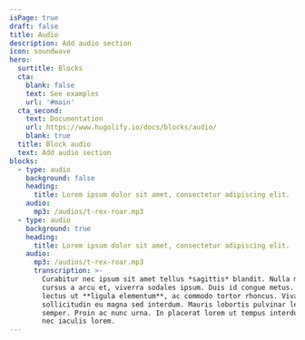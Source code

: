 ```yaml
---
isPage: true
draft: false
title: Audio
description: Add audio section
icon: soundwave
hero:
  surtitle: Blocks
  cta:
    blank: false
    text: See examples
    url: '#main'
  cta_second:
    text: Documentation
    url: https://www.hugolify.io/docs/blocks/audio/
    blank: true
  title: Block audio
  text: Add audio section
blocks:
  - type: audio
    background: false
    heading:
      title: Lorem ipsum dolor sit amet, consectetur adipiscing elit.
    audio:
      mp3: /audios/t-rex-roar.mp3
  - type: audio
    background: true
    heading:
      title: Lorem ipsum dolor sit amet, consectetur adipiscing elit.
    audio:
      mp3: /audios/t-rex-roar.mp3
      transcription: >-
        Curabitur nec ipsum sit amet tellus *sagittis* blandit. Nulla massa nibh,
        cursus a arcu et, viverra sodales ipsum. Duis id congue metus. In commodo
        lectus ut **ligula elementum**, ac commodo tortor rhoncus. Vivamus
        sollicitudin eu magna sed interdum. Mauris lobortis pulvinar lectus at
        semper. Proin ac nunc urna. In placerat lorem ut tempus interdum. Maecenas
        nec iaculis lorem.
---
```

